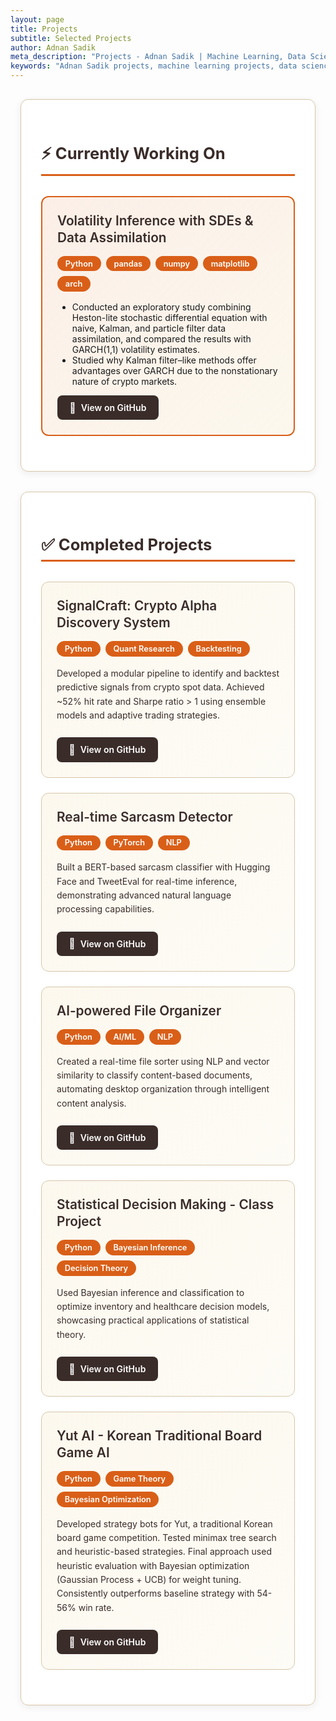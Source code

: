 ```yaml
---
layout: page
title: Projects
subtitle: Selected Projects 
author: Adnan Sadik
meta_description: "Projects - Adnan Sadik | Machine Learning, Data Science, and Quantitative Finance projects including cryptocurrency trading systems and AI-powered tools"
keywords: "Adnan Sadik projects, machine learning projects, data science portfolio, crypto trading, AI file organizer, Bayesian filtering, statistical decision making"
---
```


<div class="projects-container">

<div class="projects-section">

<div class="current-project-card">
<h2>⚡ Currently Working On</h2>
<div class="project-item featured">
<div class="project-header">
<h3>Volatility Inference with SDEs & Data Assimilation</h3>
<div class="tech-stack">
<span class="tech-tag">Python</span>
<span class="tech-tag">pandas</span>
<span class="tech-tag">numpy</span>
<span class="tech-tag">matplotlib</span>
<span class="tech-tag">arch</span>
</div>
</div>
<ul class="project-highlights">
  <li>Conducted an exploratory study combining Heston-lite stochastic differential equation with naive, Kalman, and particle filter data assimilation, and compared the results with GARCH(1,1) volatility estimates.</li>
  <li>Studied why Kalman filter–like methods offer advantages over GARCH due to the nonstationary nature of crypto markets.</li>
</ul>
<a href="https://github.com/yayme/Volatility-Inference-with-SDEs-Data-Assimilation" class="project-link">
<span class="link-icon">📂</span> View on GitHub
</a>
</div>
</div>

<div class="completed-projects-card">
<h2>✅ Completed Projects</h2>

<div class="project-item">
<div class="project-header">
<h3>SignalCraft: Crypto Alpha Discovery System</h3>
<div class="tech-stack">
<span class="tech-tag">Python</span>
<span class="tech-tag">Quant Research</span>
<span class="tech-tag">Backtesting</span>
</div>
</div>
<p>Developed a modular pipeline to identify and backtest predictive signals from crypto spot data. Achieved ~52% hit rate and Sharpe ratio > 1 using ensemble models and adaptive trading strategies.</p>
<a href="https://github.com/yayme/Crypto-SignalCraft" class="project-link">
<span class="link-icon">📂</span> View on GitHub
</a>
</div>

<div class="project-item">
<div class="project-header">
<h3>Real-time Sarcasm Detector</h3>
<div class="tech-stack">
<span class="tech-tag">Python</span>
<span class="tech-tag">PyTorch</span>
<span class="tech-tag">NLP</span>
</div>
</div>
<p>Built a BERT-based sarcasm classifier with Hugging Face and TweetEval for real-time inference, demonstrating advanced natural language processing capabilities.</p>
<a href="https://github.com/yayme/Bazinga-" class="project-link">
<span class="link-icon">📂</span> View on GitHub
</a>
</div>

<div class="project-item">
<div class="project-header">
<h3>AI-powered File Organizer</h3>
<div class="tech-stack">
<span class="tech-tag">Python</span>
<span class="tech-tag">AI/ML</span>
<span class="tech-tag">NLP</span>
</div>
</div>
<p>Created a real-time file sorter using NLP and vector similarity to classify content-based documents, automating desktop organization through intelligent content analysis.</p>
<a href="https://github.com/yayme/Desktop_file_organizer" class="project-link">
<span class="link-icon">📂</span> View on GitHub
</a>
</div>

<div class="project-item">
<div class="project-header">
<h3>Statistical Decision Making - Class Project</h3>
<div class="tech-stack">
<span class="tech-tag">Python</span>
<span class="tech-tag">Bayesian Inference</span>
<span class="tech-tag">Decision Theory</span>
</div>
</div>
<p>Used Bayesian inference and classification to optimize inventory and healthcare decision models, showcasing practical applications of statistical theory.</p>
<a href="https://github.com/yayme/Statistical-Decision-Making" class="project-link">
<span class="link-icon">📂</span> View on GitHub
</a>
</div>

<div class="project-item">
<div class="project-header">
<h3>Yut AI - Korean Traditional Board Game AI</h3>
<div class="tech-stack">
<span class="tech-tag">Python</span>
<span class="tech-tag">Game Theory</span>
<span class="tech-tag">Bayesian Optimization</span>
</div>
</div>
<p>Developed strategy bots for Yut, a traditional Korean board game competition. Tested minimax tree search and heuristic-based strategies. Final approach used heuristic evaluation with Bayesian optimization (Gaussian Process + UCB) for weight tuning. Consistently outperforms baseline strategy with 54-56% win rate.</p>
<a href="https://github.com/yayme/COE-Yutnori" class="project-link">
<span class="link-icon">📂</span> View on GitHub
</a>
</div>

</div>

<style>
/* Projects Page Styling */
.projects-container {
  max-width: 1000px;
  margin: 0 auto;
  padding: 1rem;
}

.current-project-card, .completed-projects-card {
  background: rgba(255, 255, 255, 0.9);
  border: 1px solid #D6C6A9;
  border-radius: 12px;
  padding: 2rem;
  margin-bottom: 2rem;
  box-shadow: 0 3px 12px rgba(58, 44, 41, 0.08);
  transition: all 0.3s ease;
}

.current-project-card:hover, .completed-projects-card:hover {
  transform: translateY(-3px);
  box-shadow: 0 6px 20px rgba(58, 44, 41, 0.12);
  border-color: #C4470D;
}

.current-project-card h2, .completed-projects-card h2 {
  color: #3A2C29;
  border-bottom: 3px solid #D95F18;
  padding-bottom: 0.5rem;
  margin-bottom: 2rem;
  font-weight: bold;
  font-size: 1.6rem;
}

.project-item {
  background: linear-gradient(135deg, rgba(245, 232, 199, 0.3) 0%, rgba(250, 243, 224, 0.3) 100%);
  border: 1px solid #D6C6A9;
  border-radius: 12px;
  padding: 1.5rem;
  margin-bottom: 1.5rem;
  transition: all 0.3s ease;
  position: relative;
  overflow: hidden;
}

.project-item::before {
  content: '';
  position: absolute;
  top: 0;
  left: -100%;
  width: 100%;
  height: 100%;
  background: linear-gradient(90deg, transparent, rgba(217, 95, 24, 0.05), transparent);
  transition: all 0.6s ease;
}

.project-item:hover {
  transform: translateY(-5px) translateX(3px);
  border-color: #D95F18;
  box-shadow: 0 8px 25px rgba(58, 44, 41, 0.15);
  background: linear-gradient(135deg, rgba(245, 232, 199, 0.5) 0%, rgba(250, 243, 224, 0.5) 100%);
}

.project-item:hover::before {
  left: 100%;
}

.project-item.featured {
  border: 2px solid #D95F18;
  background: linear-gradient(135deg, rgba(217, 95, 24, 0.1) 0%, rgba(245, 232, 199, 0.3) 100%);
}

.project-item.featured:hover {
  transform: scale(1.02);
  box-shadow: 0 12px 30px rgba(217, 95, 24, 0.2);
}

.project-header {
  display: flex;
  justify-content: space-between;
  align-items: flex-start;
  margin-bottom: 1rem;
  flex-wrap: wrap;
  gap: 1rem;
}

.project-item h3 {
  color: #3A2C29;
  font-weight: 600;
  font-size: 1.3rem;
  margin: 0;
  line-height: 1.3;
  flex: 1;
  min-width: 250px;
}

.tech-stack {
  display: flex;
  flex-wrap: wrap;
  gap: 0.5rem;
  align-items: center;
}

.tech-tag {
  background: #D95F18;
  color: white;
  padding: 0.3rem 0.8rem;
  border-radius: 15px;
  font-size: 0.8rem;
  font-weight: 600;
  transition: all 0.3s ease;
}

.tech-tag:hover {
  background: #C4470D;
  transform: scale(1.05);
}

.project-status {
  background: #28a745;
  color: white;
  padding: 0.4rem 1rem;
  border-radius: 20px;
  font-size: 0.85rem;
  font-weight: 600;
  display: inline-block;
  margin-bottom: 1rem;
  animation: pulse 2s infinite;
}

@keyframes pulse {
  0% { opacity: 1; }
  50% { opacity: 0.7; }
  100% { opacity: 1; }
}

.project-item p {
  color: #3A2C29;
  line-height: 1.6;
  margin-bottom: 1.5rem;
}

.project-link {
  background: #3A2C29;
  color: white !important;
  padding: 0.6rem 1.2rem;
  border-radius: 8px;
  text-decoration: none !important;
  font-weight: 600;
  display: inline-flex;
  align-items: center;
  gap: 0.5rem;
  transition: all 0.3s ease;
  position: relative;
  overflow: hidden;
}

.project-link::before {
  content: '';
  position: absolute;
  top: 0;
  left: -100%;
  width: 100%;
  height: 100%;
  background: linear-gradient(90deg, transparent, rgba(255, 255, 255, 0.2), transparent);
  transition: all 0.5s ease;
}

.project-link:hover {
  background: #D95F18;
  transform: translateY(-2px);
  box-shadow: 0 4px 12px rgba(217, 95, 24, 0.3);
}

.project-link:hover::before {
  left: 100%;
}

.link-icon {
  font-size: 1rem;
  transition: all 0.3s ease;
}

.project-link:hover .link-icon {
  transform: scale(1.1);
}

/* Dark Mode Support */
[data-theme="dark"] .current-project-card,
[data-theme="dark"] .completed-projects-card {
  background: rgba(58, 36, 24, 0.8);
  border-color: #5A3825;
}

[data-theme="dark"] .current-project-card h2,
[data-theme="dark"] .completed-projects-card h2 {
  color: #F5E8C7 !important;
  border-bottom-color: #FF8A4C;
}

[data-theme="dark"] .project-item {
  background: linear-gradient(135deg, rgba(58, 36, 24, 0.6) 0%, rgba(44, 24, 16, 0.6) 100%);
  border-color: #5A3825;
}

[data-theme="dark"] .project-item:hover {
  border-color: #FF8A4C;
  background: linear-gradient(135deg, rgba(58, 36, 24, 0.8) 0%, rgba(44, 24, 16, 0.8) 100%);
}

[data-theme="dark"] .project-item.featured {
  border-color: #FF8A4C;
  background: linear-gradient(135deg, rgba(255, 138, 76, 0.1) 0%, rgba(58, 36, 24, 0.6) 100%);
}

[data-theme="dark"] .project-item h3 {
  color: #F5E8C7 !important;
}

[data-theme="dark"] .project-item p {
  color: #F5E8C7 !important;
}

[data-theme="dark"] .tech-tag {
  background: #FF8A4C;
  color: #2C1810;
}

[data-theme="dark"] .tech-tag:hover {
  background: #FF6B2B;
}

[data-theme="dark"] .project-status {
  background: #4CAF50;
  color: #2C1810;
}

[data-theme="dark"] .project-link {
  background: #FF8A4C;
  color: #2C1810 !important;
}

[data-theme="dark"] .project-link:hover {
  background: #FF6B2B;
  box-shadow: 0 4px 12px rgba(255, 138, 76, 0.3);
}

/* Responsive Design */
@media (max-width: 768px) {
  .projects-container {
    padding: 0.5rem;
  }
  
  .current-project-card, .completed-projects-card {
    padding: 1.5rem;
  }
  
  .project-item {
    padding: 1rem;
  }
  
  .project-header {
    flex-direction: column;
    align-items: flex-start;
    gap: 0.5rem;
  }
  
  .project-item h3 {
    font-size: 1.1rem;
    min-width: auto;
  }
  
  .tech-stack {
    margin-top: 0.5rem;
  }
  
  .project-link {
    padding: 0.5rem 1rem;
    font-size: 0.9rem;
  }
}
</style>